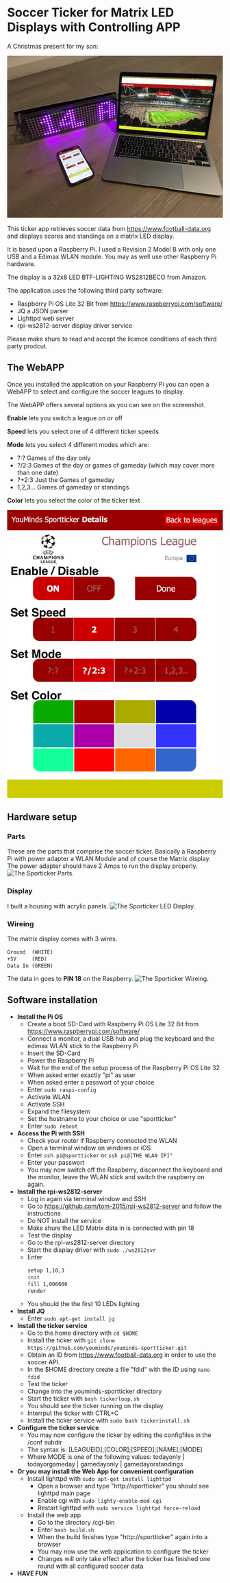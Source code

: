 # Soccer  Ticker for Matrix LED Displays with Controlling APP

A Christmas present for my son:


![The Sporticker in action with Apps controlling the leagues.](sportticker.jpeg)

This ticker app retrieves soccer data from https://www.football-data.org and displays scores and standings on a matrix LED display.

It is based upon a Raspberry Pi. I used a Revision 2 Model B with only one USB and a Edimax WLAN module. You may as well use other Raspberry Pi hardware.

The display is a 32x8 LED BTF-LIGHTING WS2812BECO from Amazon.

The application uses the following third party software:

- Raspberry Pi OS Lite 32 Bit from https://www.raspberrypi.com/software/
- JQ a JSON parser
- Lighttpd web server
- rpi-ws2812-server display driver service

Please make shure to read and accept the licence conditions of each third party prodcut.

## The WebAPP

Once you installed the application on your Raspberry Pi you can open a WebAPP to select and configure the soccer leagues to display.

The WebAPP offers several options as you can see on the screenshot.


**Enable** lets you switch a league on or off

**Speed** lets you select one of 4 different ticker speeds

**Mode** lets you select 4 different modes which are:
- ?:? Games of the day only
- ?/2:3 Games of the day or games of gameday (which may cover more than one date)
- ?+2:3 Just the Games of gameday
- 1,2,3... Games of gameday or standings

**Color** lets you select the color of the ticker text

![The Sporticker WebAPP.](appdetails.png)




## Hardware setup

### Parts
These are the parts that comprise the soccer ticker. Basically a Raspberry Pi with power adapter a WLAN Module and of course the Matrix display. The power adapter should have 2 Amps to run the display properly.
![The Sporticker Parts.](parts.png)

### Display
I built a housing with acrylic panels.
![The Sporticker LED Display.](matrix.png)

### Wireing
The matrix display comes with 3 wires. 
```
Ground  (WHITE)
+5V     (RED)
Data In (GREEN)
```
The data in goes to **PIN 18** on the Raspberry.
![The Sporticker Wireing.](wire.png)

## Software installation

- **Install the Pi OS**
  - Create a boot SD-Card with Raspberry Pi OS Lite 32 Bit from https://www.raspberrypi.com/software/
  - Connect a monitor, a dual USB hub and plug the keyboard and the edimax WLAN stick to the Raspberry Pi
  - Insert the SD-Card
  - Power the Raspberry Pi
  - Wait for the end of the setup process of the Raspberry Pi OS Lite 32
  - When asked enter exactly "pi" as user
  - When asked enter a passwort of your choice
  - Enter ``` sudo raspi-config ```
  - Activate WLAN
  - Activate SSH
  - Expand the filesystem
  - Set the hostname to your choice or use "sportticker"
  - Enter ```sudo reboot```
- **Access the Pi with SSH**
  - Check your router if Raspberry connected the WLAN
  - Open a terminal window on windows or iOS
  - Enter ```ssh pi@sportticker``` or ```ssh pi@[THE WLAN IP]"```
  - Enter your passwort
  - You may now switch off the Raspberry, disconnect the keyboard and the monitor, leave the WLAN stick and switch the raspberry on again.
- **Install the rpi-ws2812-server**
  - Log in again via terminal window and SSH
  - Go to https://github.com/tom-2015/rpi-ws2812-server and follow the instructions
  - Do NOT install the service
  - Make shure the LED Matrix data in is connected with pin 18
  - Test the display
  - Go to the rpi-ws2812-server directory
  - Start the display driver with ```sudo ./ws2812svr```
  - Enter
    ```
    setup 1,10,3 
    init 
    fill 1,006600 
    render
    ```
  - You should the the first 10 LEDs lighting
- **Install JQ**
  - Enter ```sudo apt-get install jq```
- **Install the ticker service**
  - Go to the home directory with ```cd $HOME```
  - Install the ticker with ```git clone https://github.com/youminds/youminds-sportticker.git```
  - Obtain an ID from https://www.football-data.org in order to use the soccer API.
  - In the $HOME directory create a file "fdid" with the ID using ```nano fdid```
  - Test the ticker 
  - Change into the youminds-sportticker directory 
  - Start the ticker with ```bash tickerloop.sh```
  - You should see the ticker running on the display
  - Interrput the ticker with CTRL+C
  - Install the ticker service with ```sudo bash tickerinstall.sh```
- **Configure the ticker service**
  - You may now configure the ticker by editing the configfiles in the /conf subdir
  - The syntax is: [LEAGUEID];[COLOR];[SPEED];[NAME];[MODE]
  - Where MODE is one of the following values: todayonly | todayorgameday | gamedayonly | gamedayorstandings
- **Or you may install the Web App for convenient configuration**
  - Install lighttpd with ```sudo apt-get install lighttpd```
    - Open a browser and type "http://sportticker" you should see lighttpd main page
    - Enable cgi with ```sudo lighty-enable-mod cgi```
    - Restart lighttpd with ```sudo service lighttpd force-reload```
  - Install the web app
    - Go to the directory /cgi-bin
    - Enter ```bash build.sh```
    - When the build finishes type "http://sportticker" again into a browser
    - You may now use the web application to configure the ticker
    - Changes will only take effect after the ticker has finished one round with all configured soccer data
- **HAVE FUN**
  

